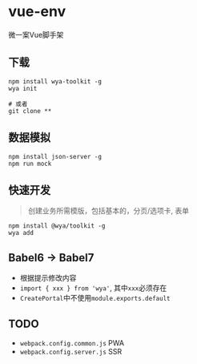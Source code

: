 # vue-env
微一案Vue脚手架

## 下载

```shell
npm install wya-toolkit -g 
wya init

# 或者
git clone **
```

## 数据模拟

```
npm install json-server -g 
npm run mock
```
## 快速开发

> 创建业务所需模版，包括基本的，分页/选项卡, 表单

```shell
npm install @wya/toolkit -g 
wya add
```


## Babel6 -> Babel7

- 根据提示修改内容
- `import { xxx } from 'wya'`, 其中`xxx`必须存在
- `CreatePortal`中不使用`module.exports.default`

## TODO

- `webpack.config.common.js` PWA
- `webpack.config.server.js` SSR
